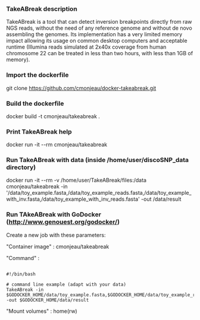 ### TakeABreak description ###

TakeABreak is a tool that can detect inversion breakpoints directly from raw NGS reads, without the need of any reference genome and without de novo assembling the genomes. Its implementation has a very limited memory impact allowing its usage on common desktop computers and acceptable runtime (Illumina reads simulated at 2x40x coverage from human chromosome 22 can be treated in less than two hours, with less than 1GB of memory).

### Import the dockerfile ###

git clone https://github.com/cmonjeau/docker-takeabreak.git

### Build the dockerfile ###

docker build -t cmonjeau/takeabreak .

### Print TakeABreak help ###

docker run -it --rm cmonjeau/takeabreak

### Run TakeABreak with data (inside /home/user/discoSNP_data directory) ###

docker run -it --rm -v /home/user/TakeABreak/files:/data cmonjeau/takeabreak -in '/data/toy_example.fasta,/data/toy_example_reads.fasta,/data/toy_example_with_inv.fasta,/data/toy_example_with_inv_reads.fasta' -out /data/result

### Run TAkeABreak with GoDocker (http://www.genouest.org/godocker/) ###

Create a new job with these parameters:

"Container image" : cmonjeau/takeabreak

"Command" :

```

#!/bin/bash

# command line example (adapt with your data)
TakeABreak -in $GODOCKER_HOME/data/toy_example.fasta,$GODOCKER_HOME/data/toy_example_reads.fasta -out $GODOCKER_HOME/data/result

```

"Mount volumes" : home(rw)

